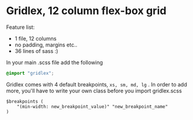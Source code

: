 # Gridlex, 12 column flex-box grid

Feature list:

 * 1 file, 12 columns
 * no padding, margins etc..
 * 36 lines of sass :)

In your main .scss file add the following
```scss
@import "gridlex";

```

Gridlex comes with 4 default breakpoints, ```xs, sm, md, lg``` . 
In order to add more, you'll have to write your own class before you import gridlex.scss

```
$breakpoints (
	"(min-width: new_breakpoint_value)" "new_breakpoint_name"
)
```
